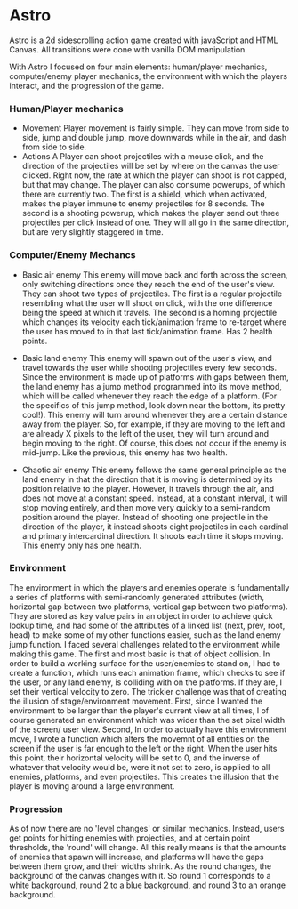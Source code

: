# Astro

Astro is a 2d sidescrolling action game created with javaScript and HTML Canvas. All transitions were done with vanilla DOM manipulation.

With Astro I focused on four main elements: human/player mechanics, computer/enemy player mechanics, the environment with which the players interact, and the progression of the game.

### Human/Player mechanics
* Movement
  Player movement is fairly simple. They can move from side to side, jump and double jump, move downwards while in the air,   and dash from side to side.
* Actions
  A Player can shoot projectiles with a mouse click, and the direction of the projectiles will be set by where on the canvas the user clicked. Right now, the rate at which the player can shoot is not capped, but that may change. The player can also consume powerups, of which there are currently two. The first is a shield, which when activated, makes the player immune to enemy projectiles for 8 seconds. The second is a shooting powerup, which makes the player send out three projectiles per click instead of one. They will all go in the same direction, but are very slightly staggered in time.
  
### Computer/Enemy Mechancs
* Basic air enemy
This enemy will move back and forth across the screen, only switching directions once they reach the end of the user's view. They can shoot two types of projectiles. The first is a regular projectile resembling what the user will shoot on click, with the one difference being the speed at which it travels. The second is a homing projectile which changes its velocity each tick/animation frame to re-target where the user has moved to in that last tick/animation frame. Has 2 health points.

* Basic land enemy
This enemy will spawn out of the user's view, and travel towards the user while shooting projectiles every few seconds. Since the environment is made up of platforms with gaps between them, the land enemy has a jump method programmed into its move method, which will be called whenever they reach the edge of a platform. (For the specifics of this jump method, look down near the bottom, its pretty cool!). This enemy will turn around whenever they are a certain distance away from the player. So, for example, if they are moving to the left and are already X pixels to the left of the user, they will turn around and begin moving to the right. Of course, this does not occur if the enemy is mid-jump. Like the previous, this enemy has two health.

* Chaotic air enemy
This enemy follows the same general principle as the land enemy in that the direction that it is moving is determined by  its position relative to the player. However, it travels through the air, and does not move at a constant speed. Instead, at a constant interval, it will stop moving entirely, and then move very quickly to a semi-random position around the player. Instead of shooting one projectile in the direction of the player, it instead shoots eight projectiles in each cardinal and primary intercardinal direction. It shoots each time it stops moving. This enemy only has one health.

### Environment
  The environment in which the players and enemies operate is fundamentally a series of platforms with semi-randomly generated attributes (width, horizontal gap between two platforms, vertical gap between two platforms). They are stored as key value pairs in an object in order to achieve quick lookup time, and had some of the attributes of a linked list (next, prev, root, head) to make some of my other functions easier, such as the land enemy jump function.
 I faced several challenges related to the environment while making this game. The first and most basic is that of object collision. In order to build a working surface for the user/enemies to stand on, I had to create a function, which runs each animation frame, which checks to see if the user, or any land enemy, is colliding with on the platforms. If they are, I set their vertical velocity to zero.
 The trickier challenge was that of creating the illusion of stage/environment movement. First, since I wanted the environment to be larger than the player's current view at all times, I of course generated an environment which was wider than the set pixel width of the screen/ user view. Second, In order to actually have this environment move, I wrote a function which alters the movemnt of all entities on the screen if the user is far enough to the left or the right. When the user hits this point, their horizontal velocity will be set to 0, and the inverse of whatever that velocity would be, were it not set to zero, is applied to all enemies, platforms, and even projectiles. This creates the illusion that the player is moving around a large environment.
 
 
### Progression
  As of now there are no 'level changes' or similar mechanics. Instead, users get points for hitting enemies with projectiles, and at certain point thresholds, the 'round' will change. All this really means is that the amounts of enemies that spawn will increase, and platforms will have the gaps between them grow, and their widths shrink. As the round changes, the background of the canvas changes with it. So round 1 corresponds to a white background, round 2 to a blue background, and round 3 to an orange background.


